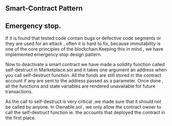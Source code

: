 ## Smart-Contract Pattern

## Emergency stop.

If it is found that tested code contain bugs or defective code segments or they are used for an attack , often it is hard to fix, because immutability is one of the core principles of the blockchain.Keeping this in mind , we have implemented emergency stop design pattern.

Now to deactivate a smart contract we have made a solidity function called self-destruct in Marketplace.sol and it takes one argument an address when you call self-destruct function.
All the funds are still stored in the contract account if any are sent to the address passed as a parameter.
Once done , all the functions and state variables are rendered unavailable for future transactions.

As the call to self-destruct is very critical ,we made sure that it should not be called by anyone. In Ownable.sol , we only allow the contract owner to call the self-destruct function ie. the accounts that deployed the contract in the first place.